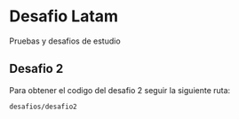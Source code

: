 
# Desafio Latam

Pruebas y desafios de estudio


## Desafio 2

Para obtener el codigo del desafio 2 seguir la siguiente ruta:

```bash
desafios/desafio2
```


